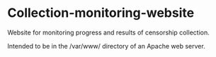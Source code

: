 # Collection-monitoring-website
Website for monitoring progress and results of censorship collection.

Intended to be in the /var/www/ directory of an Apache web server.
